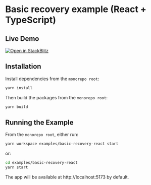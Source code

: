 # Basic recovery example (React + TypeScript)

## Live Demo

[![Open in StackBlitz](https://developer.stackblitz.com/img/open_in_stackblitz.svg)](https://stackblitz.com/github/rarimo/unforgettable-sdk/tree/main/examples/basic-recovery-react)

## Installation

Install dependencies from the `monorepo root`:

```bash
yarn install
```

Then build the packages from the `monorepo root`:

```bash
yarn build
```

## Running the Example

From the `monorepo root`, either run:

```bash
yarn workspace examples/basic-recovery-react start
```

or:

```bash
cd examples/basic-recovery-react
yarn start
```

The app will be available at http://localhost:5173 by default.
